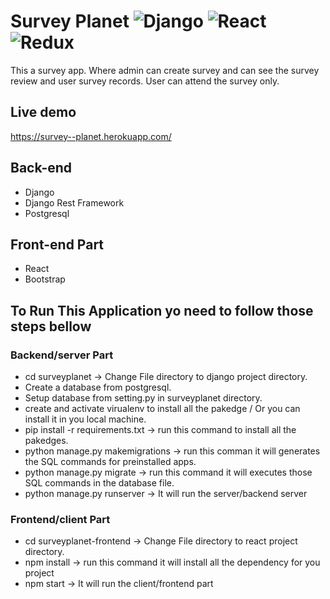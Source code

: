 # Survey Planet ![Django](https://img.shields.io/badge/-Django-%23092E20?style=flat-square&logo=React&logoColor=white) ![React](https://img.shields.io/badge/-React-%23092E20?style=flat-square&logo=React&logoColor=white) ![Redux](https://img.shields.io/badge/-Redux-%23092E20?style=flat-square&logo=Redux&logoColor=white)

This a survey app. Where admin can create survey and can see the survey review and user survey records. User can attend the survey only.


## Live demo
https://survey--planet.herokuapp.com/

## Back-end
* Django
* Django Rest Framework
* Postgresql
## Front-end Part
* React
* Bootstrap

## To Run This Application yo need to follow those steps bellow
### Backend/server Part
* cd surveyplanet  -> Change File directory to django project directory.
* Create a database from postgresql.
* Setup database from setting.py in surveyplanet directory.
* create and activate virualenv to install all the pakedge / Or you can install it in you local machine.
* pip install -r requirements.txt  -> run this command to install all the pakedges.
* python manage.py makemigrations  -> run this comman it will generates the SQL commands for preinstalled apps.
* python manage.py migrate -> run this command it will executes those SQL commands in the database file.
* python manage.py runserver -> It will run the server/backend server

### Frontend/client Part
* cd surveyplanet-frontend  -> Change File directory to react project directory.
* npm install -> run this command it will install all the dependency for you project
* npm start -> It will run the client/frontend part

